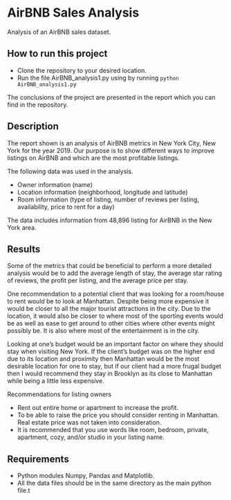 # AirBNB Sales Analysis

Analysis of an AirBNB sales dataset.

## How to run this project 
- Clone the repository to your desired location.
- Run the file AirBNB_analysis1.py using by running `python AirBNB_analysis1.py`

The conclusions of the project are presented in the report which you can find in the repository.

## Description
The report shown is an analysis of AirBNB metrics in New York City, New York for the year 2019. Our purpose is to show different ways to improve listings on AirBNB and which are the most profitable listings.

The following data was used in the analysis.
- Owner information (name)
- Location information (neighborhood, longitude and latitude)
- Room information (type of listing, number of reviews per listing, availability, price
to rent for a day)

The data includes information from 48,896 listing for AirBNB in the New York area.

## Results
Some of the metrics that could be beneficial to perform a more detailed analysis would be to add the average length of stay, the average star rating of reviews, the profit per listing, and the average price per stay.

One recommendation to a potential client that was looking for a room/house to rent would be to look at Manhattan. Despite being more expensive it would be closer to all the major tourist attractions in the city. Due to the location, it would also be closer to where most of the sporting events would be as well as ease to get around to other cities where other events might possibly be. It is also where most of the entertainment is in the city.

Looking at one’s budget would be an important factor on where they should stay when visiting New York. If the client’s budget was on the higher end due to its location and proximity then Manhattan would be the most desirable location for one to stay, but if our client had a more frugal budget then I would recommend they stay in Brooklyn as its close to Manhattan while being a little less expensive.

Recommendations for listing owners
- Rent out entire home or apartment to increase the profit.
- To be able to raise the price you should consider renting in Manhattan. Real
estate price was not taken into consideration.
- It is recommended that you use words like room, bedroom, private, apartment,
cozy, and/or studio in your listing name.

## Requirements
- Python modules Numpy, Pandas and Matplotlib.
- All the data files should be in the same directory as the main python file.t
